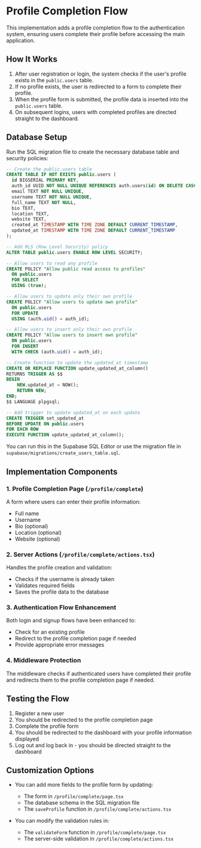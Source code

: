 # Profile Completion Flow

This implementation adds a profile completion flow to the authentication system, ensuring users complete their profile before accessing the main application.

## How It Works

1. After user registration or login, the system checks if the user's profile exists in the `public.users` table.
2. If no profile exists, the user is redirected to a form to complete their profile.
3. When the profile form is submitted, the profile data is inserted into the `public.users` table.
4. On subsequent logins, users with completed profiles are directed straight to the dashboard.

## Database Setup

Run the SQL migration file to create the necessary database table and security policies:

```sql
-- Create the public.users table
CREATE TABLE IF NOT EXISTS public.users (
  id BIGSERIAL PRIMARY KEY,
  auth_id UUID NOT NULL UNIQUE REFERENCES auth.users(id) ON DELETE CASCADE,
  email TEXT NOT NULL UNIQUE,
  username TEXT NOT NULL UNIQUE,
  full_name TEXT NOT NULL,
  bio TEXT,
  location TEXT,
  website TEXT,
  created_at TIMESTAMP WITH TIME ZONE DEFAULT CURRENT_TIMESTAMP,
  updated_at TIMESTAMP WITH TIME ZONE DEFAULT CURRENT_TIMESTAMP
);

-- Add RLS (Row Level Security) policy 
ALTER TABLE public.users ENABLE ROW LEVEL SECURITY;

-- Allow users to read any profile
CREATE POLICY "Allow public read access to profiles" 
  ON public.users 
  FOR SELECT 
  USING (true);

-- Allow users to update only their own profile
CREATE POLICY "Allow users to update own profile" 
  ON public.users 
  FOR UPDATE 
  USING (auth.uid() = auth_id);

-- Allow users to insert only their own profile
CREATE POLICY "Allow users to insert own profile" 
  ON public.users 
  FOR INSERT 
  WITH CHECK (auth.uid() = auth_id);

-- Create function to update the updated_at timestamp
CREATE OR REPLACE FUNCTION update_updated_at_column()
RETURNS TRIGGER AS $$
BEGIN
    NEW.updated_at = NOW();
    RETURN NEW;
END;
$$ LANGUAGE plpgsql;

-- Add trigger to update updated_at on each update
CREATE TRIGGER set_updated_at
BEFORE UPDATE ON public.users
FOR EACH ROW
EXECUTE FUNCTION update_updated_at_column();
```

You can run this in the Supabase SQL Editor or use the migration file in `supabase/migrations/create_users_table.sql`.

## Implementation Components

### 1. Profile Completion Page (`/profile/complete`)

A form where users can enter their profile information:
- Full name
- Username
- Bio (optional)
- Location (optional)
- Website (optional)

### 2. Server Actions (`/profile/complete/actions.tsx`)

Handles the profile creation and validation:
- Checks if the username is already taken
- Validates required fields
- Saves the profile data to the database

### 3. Authentication Flow Enhancement

Both login and signup flows have been enhanced to:
- Check for an existing profile
- Redirect to the profile completion page if needed
- Provide appropriate error messages

### 4. Middleware Protection

The middleware checks if authenticated users have completed their profile and redirects them to the profile completion page if needed.

## Testing the Flow

1. Register a new user
2. You should be redirected to the profile completion page
3. Complete the profile form
4. You should be redirected to the dashboard with your profile information displayed
5. Log out and log back in - you should be directed straight to the dashboard

## Customization Options

- You can add more fields to the profile form by updating:
  - The form in `/profile/complete/page.tsx`
  - The database schema in the SQL migration file
  - The `saveProfile` function in `/profile/complete/actions.tsx`

- You can modify the validation rules in:
  - The `validateForm` function in `/profile/complete/page.tsx`
  - The server-side validation in `/profile/complete/actions.tsx` 